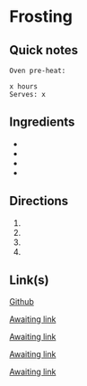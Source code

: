 # Frosting

## Quick notes 
```
Oven pre-heat: 

x hours
Serves: x
```

## Ingredients
+ 
+ 
+ 
+ 


## Directions
1. 


1. 


1. 


1. 


## Link(s)
[Github](https://github.com/LarryMad/recipes/blob/master/frosting-recipe.txt)

[Awaiting link](url)

[Awaiting link](url)

[Awaiting link](url)

[Awaiting link](url)
